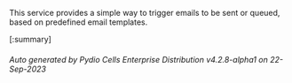 






This service provides a simple way to trigger emails to be sent or queued, based on predefined email templates.

[:summary]

###### Auto generated by Pydio Cells Enterprise Distribution v4.2.8-alpha1 on 22-Sep-2023

